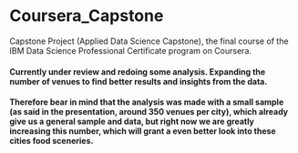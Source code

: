 # Coursera_Capstone
Capstone Project (Applied Data Science Capstone), the final course of the IBM Data Science Professional Certificate program on Coursera.
#### Currently under review and redoing some analysis. Expanding the number of venues to find better results and insights from the data.
#### Therefore bear in mind that the analysis was made with a small sample (as said in the presentation, around 350 venues per city), which already give us a general sample and data, but right now we are greatly increasing this number, which will grant a even better look into these cities food sceneries.
